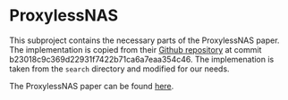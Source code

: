 # ProxylessNAS

This subproject contains the necessary parts of the ProxylessNAS paper. The
implementation is copied from their [Github repository](https://github.com/MIT-HAN-LAB/ProxylessNAS)
at commit b23018c9c369d22931f7422b71ca6a7eaa354c46. The implemenation is taken
from the `search` directory and modified for our needs.

The ProxylessNAS paper can be found [here](https://arxiv.org/abs/1812.00332).
